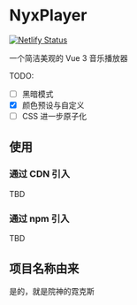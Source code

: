 # NyxPlayer

[![Netlify Status](https://api.netlify.com/api/v1/badges/4e2759ea-b698-4dc2-81b4-3c88d8fd997b/deploy-status)](https://app.netlify.com/sites/unique-gnome-214f06/deploys)

一个简洁美观的 Vue 3 音乐播放器

TODO:

- [ ] 黑暗模式
- [x] 颜色预设与自定义
- [ ] CSS 进一步原子化

## 使用

### 通过 CDN 引入

TBD

### 通过 npm 引入

TBD

## 项目名称由来

是的，就是院神的霓克斯

